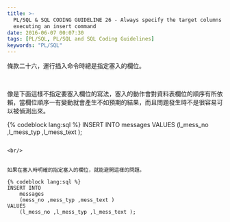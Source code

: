 ```yaml
---
title: >-
  PL/SQL & SQL CODING GUIDELINE 26 - Always specify the target columns when
  executing an insert command
date: 2016-06-07 00:07:30
tags: [PL/SQL, PL/SQL and SQL Coding Guidelines]
keywords: "PL/SQL"
---
```


條款二十六，運行插入命令時總是指定塞入的欄位。  

<!-- More -->

<br/>


像是下面這樣不指定要塞入欄位的寫法，塞入的動作會對資料表欄位的順序有所依賴，當欄位順序一有變動就會產生不如預期的結果，而且問題發生時不是很容易可以被偵測出來。   

{% codeblock lang:sql %}
INSERT INTO 
    messages 
VALUES 
    (l_mess_no ,l_mess_typ ,l_mess_text );
```

<br/>


如果在塞入時明確的指定塞入的欄位，就能避開這樣的問題。  

{% codeblock lang:sql %}
INSERT INTO 
    messages 
    (mess_no ,mess_typ ,mess_text ) 
VALUES 
    (l_mess_no ,l_mess_typ ,l_mess_text );
```
